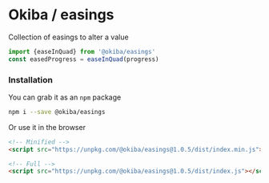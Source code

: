 

# Okiba / easings
Collection of easings to alter a value




```javascript
import {easeInQuad} from '@okiba/easings'
const easedProgress = easeInQuad(progress)
```



### Installation

You can grab it as an `npm` package 
```bash
npm i --save @okiba/easings
```

Or use it in the browser
```html
<!-- Minified -->
<script src="https://unpkg.com/@okiba/easings@1.0.5/dist/index.min.js"></script>

<!-- Full -->
<script src="https://unpkg.com/@okiba/easings@1.0.5/dist/index.js"></script>
```



